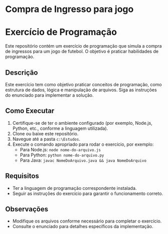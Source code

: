 # Compra de Ingresso para jogo

# Exercício de Programação
Este repositório contém um exercício de programação que simula a compra de ingressos para um jogo de futebol. O objetivo é praticar habilidades de programação.

## Descrição

Este exercício tem como objetivo praticar conceitos de programação, como estrutura de dados, lógica e manipulação de arquivos. Siga as instruções do enunciado para implementar a solução.

## Como Executar

1. Certifique-se de ter o ambiente configurado (por exemplo, Node.js, Python, etc., conforme a linguagem utilizada).
2. Clone ou baixe este repositório.
3. Navegue até a pasta `c:\Estudos`.
4. Execute o comando apropriado para rodar o exercício, por exemplo:
   - Para Node.js: `node nome-do-arquivo.js`
   - Para Python: `python nome-do-arquivo.py`
   - Para Java: `javac NomeDoArquivo.java && java NomeDoArquivo`

## Requisitos

- Ter a linguagem de programação correspondente instalada.
- Seguir as instruções do exercício para garantir o funcionamento correto.

## Observações

- Modifique os arquivos conforme necessário para completar o exercício.
- Consulte o enunciado para detalhes específicos da implementação.
